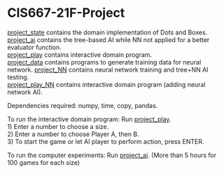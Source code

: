 # CIS667-21F-Project  

[project_state](project_state.py) contains the domain implementation of Dots and Boxes.  
[project_ai](project_ai.py) contains the tree-based AI while NN not applied for a better evaluator function.  
[project_play](project_play.py) contains interactive domain program.  
[project_data](project_data.py) contains programs to generate training data for neural network.
[project_NN](project_NN.py) contains neural network training and tree+NN AI testing.  
[project_play_NN](project_play_NN.py) contains interactive domain program (adding neural network AI).  

Dependencies required: numpy, time, copy, pandas.  

To run the interactive domain program: Run [project_play](project_play.py).  
			1) Enter a number to choose a size.  
			2) Enter a number to choose Player A, then B.  
			3) To start the game or let AI player to perform action, press ENTER.  
			
To run the computer experiments: Run [project_ai](project_ai.py). (More than 5 hours for 100 games for each size)
